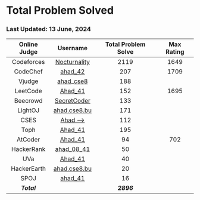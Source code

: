 # Total Problem Solved
### Last Updated: 13 June, 2024

| Online Judge | Username | Total Problem Solve | Max Rating |
|:------------:|:--------:|:-----------:|:----------:|
| Codeforces   | [Nocturnality](https://codeforces.com/profile/Nocturnality)                  | 2119 | 1649 |
| CodeChef     | [ahad_42](https://www.codechef.com/users/ahad_42)                            | 207  | 1709 |
| Vjudge       | [ahad_cse8](https://vjudge.net/user/ahad_cse8)                               | 188  |
| LeetCode     | [Ahad_41](https://leetcode.com/u/Ahad_41)                                    | 152  | 1695 |
| Beecrowd     | [SecretCoder](https://judge.beecrowd.com/en/profile/646529)                  | 133  |
| LightOJ      | [ahad.cse8.bu](https://lightoj.com/user/ahad.cse8.bu)                        | 171  |
| CSES         | [Ahad -->](https://cses.fi/user/134325)                                      | 112  |
| Toph         | [Ahad_41](https://toph.co/u/Ahad_41)                                         | 195  |
| AtCoder      | [Ahad_41](https://atcoder.jp/users/Ahad_41)                                  | 94   | 702  |
| HackerRank   | [ahad_08_41](https://www.hackerrank.com/profile/ahad_08_41)                  | 50   |
| UVa          | [Ahad_41](https://onlinejudge.org/index.php?option=com_comprofiler&Itemid=3) | 40   |
| HackerEarth  | [ahad.cse8.bu](https://www.hackerearth.com/@ahad.cse8.bu)                    | 20   |  
| SPOJ         | [ahad_41](https://www.spoj.com/myaccount/)                                   | 16   |
| ***Total***  |                                                                              | ***2896*** |
